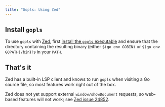 ```yaml
---
title: "Gopls: Using Zed"
---
```


## Install `gopls`

To use `gopls` with [Zed](https://zed.dev/), first
[install the `gopls` executable](../index.md#installation) and ensure that the directory
containing the resulting binary (either `$(go env GOBIN)` or `$(go env
GOPATH)/bin`) is in your `PATH`.

## That's it

Zed has a built-in LSP client and knows to run `gopls` when visiting a
Go source file, so most features work right out of the box.

Zed does not yet support external `window/showDocument` requests,
so web-based features will not work;
see [Zed issue 24852](https://github.com/zed-industries/zed/discussions/24852).
